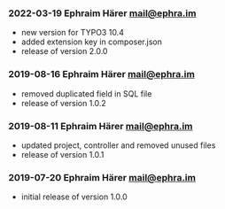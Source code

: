 ### 2022-03-19  Ephraim Härer  <mail@ephra.im>

- new version for TYPO3 10.4
- added extension key in composer.json
- release of version 2.0.0

### 2019-08-16  Ephraim Härer  <mail@ephra.im>

- removed duplicated field in SQL file
- release of version 1.0.2

### 2019-08-11  Ephraim Härer  <mail@ephra.im>

- updated project, controller and removed unused files
- release of version 1.0.1

### 2019-07-20  Ephraim Härer  <mail@ephra.im>

- initial release of version 1.0.0